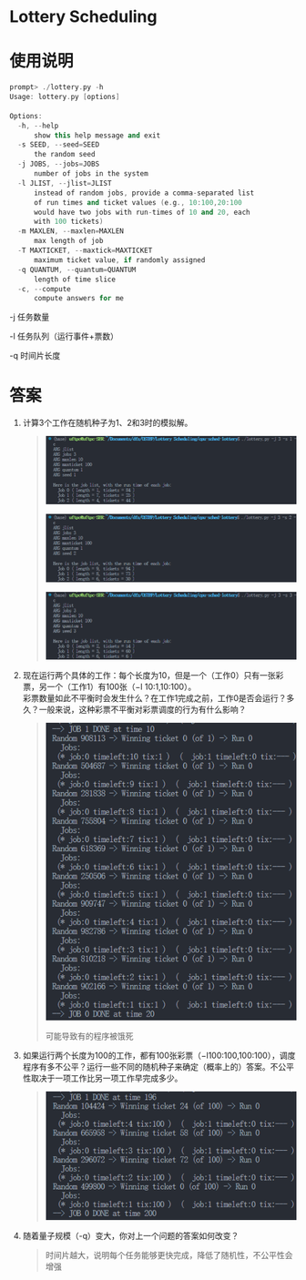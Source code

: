 # Lottery Scheduling

# 使用说明

```cpp
prompt> ./lottery.py -h
Usage: lottery.py [options]

Options:
  -h, --help          
      show this help message and exit
  -s SEED, --seed=SEED  
      the random seed
  -j JOBS, --jobs=JOBS  
      number of jobs in the system
  -l JLIST, --jlist=JLIST
      instead of random jobs, provide a comma-separated list
      of run times and ticket values (e.g., 10:100,20:100
      would have two jobs with run-times of 10 and 20, each
      with 100 tickets)
  -m MAXLEN, --maxlen=MAXLEN
      max length of job
  -T MAXTICKET, --maxtick=MAXTICKET
      maximum ticket value, if randomly assigned
  -q QUANTUM, --quantum=QUANTUM
      length of time slice
  -c, --compute
      compute answers for me
```

-j 任务数量

-l 任务队列（运行事件+票数）

-q 时间片长度

# 答案

1. 计算3个工作在随机种子为1、2和3时的模拟解。

    > ​![image](assets/image-20240808112435-bxd62te.png)​
    >
    > ​![image](assets/image-20240808112504-il2cysk.png)​
    >
    > ​![image](assets/image-20240808112535-a5qeana.png)​
    >

2. 现在运行两个具体的工作：每个长度为10，但是一个（工作0）只有一张彩票，另一个（工作1）有100张（−l 10∶1,10∶100）。  
    彩票数量如此不平衡时会发生什么？在工作1完成之前，工作0是否会运行？多久？一般来说，这种彩票不平衡对彩票调度的行为有什么影响？

    > ​![image](assets/image-20240808113255-u8qk0sa.png)​
    >
    > 可能导致有的程序被饿死
    >

3. 如果运行两个长度为100的工作，都有100张彩票（−l100∶100,100∶100），调度程序有多不公平？运行一些不同的随机种子来确定（概率上的）答案。不公平性取决于一项工作比另一项工作早完成多少。

    > ​![image](assets/image-20240808114106-u5wp5es.png)​
    >
4. 随着量子规模（-q）变大，你对上一个问题的答案如何改变？

    > 时间片越大，说明每个任务能够更快完成，降低了随机性，不公平性会增强
    >
